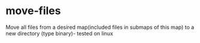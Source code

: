 # move-files
Move all files from a desired map(included files in submaps of this map) to a new directory (type binary)- tested on linux
